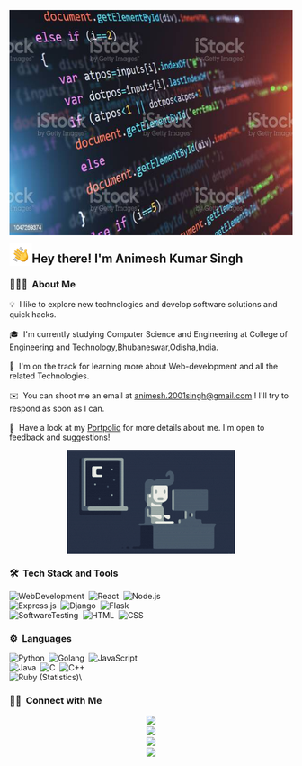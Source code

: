 
<p align="center">
<img alt="Simply Code" width="700" height="400" src="./assets/code.jpg" align="center"/>
</p>

<img alt="Night Coding" src="./assets/Hand%20Wave.gif" width='40' align="left"/><h2>Hey there! I'm Animesh Kumar Singh</h2>

### 👨🏻‍💻 &nbsp;About Me

💡 &nbsp;I like to explore new technologies and develop software solutions and quick hacks.\
\
🎓 &nbsp;I'm currently studying Computer Science and Engineering at College of Engineering and Technology,Bhubaneswar,Odisha,India.\
\
🌱 &nbsp;I'm on the track for learning more about Web-development and all the related Technologies.\
\
✉️ &nbsp;You can shoot me an email at animesh.2001singh@gmail.com ! I'll try to respond as soon as I can.\
\
📄 &nbsp;Have a look at my [Portpolio](https://animesh-kumar-singh.herokuapp.com) for more details about me. I'm open to feedback and suggestions!

<p align="center">
<img alt="Night Coding" src="https://raw.githubusercontent.com/AVS1508/AVS1508/master/assets/Night-Coding.gif" align="center"/>
</p>

### 🛠 &nbsp;Tech Stack and Tools

![WebDevelopment](https://img.shields.io/badge/-WebDevelopment-05122A?style=for-the-badge&logo=google-podcasts)&nbsp;
![React](https://img.shields.io/badge/-React-05122A?style=for-the-badge&logo=react)&nbsp;
![Node.js](https://img.shields.io/badge/-Node.js-05122A?style=for-the-badge&logo=node.js)&nbsp;
<br/>
![Express.js](https://img.shields.io/badge/-Express.js-05122A?style=for-the-badge&logo=Express.js)&nbsp;
![Django](https://img.shields.io/badge/-Django-05122A?style=for-the-badge&logo=django&logoColor=092E20)&nbsp;
![Flask](https://img.shields.io/badge/-Flask-05122A?style=for-the-badge&logo=flask)&nbsp;
<br/>
![SoftwareTesting](https://img.shields.io/badge/-SoftwareTesting-05122A?style=for-the-badge&logo=deezer)&nbsp;
![HTML](https://img.shields.io/badge/-HTML-05122A?style=for-the-badge&logo=HTML5)&nbsp;
![CSS](https://img.shields.io/badge/-CSS-05122A?style=for-the-badge&logo=CSS3&logoColor=1572B6)&nbsp;

### ⚙️ &nbsp;Languages

![Python](https://img.shields.io/badge/-Python-05122A?style=for-the-badge&logo=python)&nbsp;
![Golang](https://img.shields.io/badge/-Golang-05122A?style=for-the-badge&logo=Golang)&nbsp;
![JavaScript](https://img.shields.io/badge/-JavaScript-05122A?style=for-the-badge&logo=javascript)&nbsp;
<br/>
![Java](https://img.shields.io/badge/-Java-05122A?style=for-the-badge&logo=Java&logoColor=FFA518)&nbsp;
![C](https://img.shields.io/badge/-C-05122A?style=for-the-badge&logo=C&logoColor=A8B9CC)&nbsp;
![C++](https://img.shields.io/badge/-C++-05122A?style=for-the-badge&logo=C%2B%2B&logoColor=00599C)&nbsp;
<br/>
![Ruby (Statistics)](https://img.shields.io/badge/-Ruby-05122A?style=for-the-badge&logo=R&logoColor=276DC3)\

### 🤝🏻 &nbsp;Connect with Me

<p align="center">
  <a href="https://www.codechef.com/users/animesh0606"><img src="https://img.shields.io/badge/-Codechef-3423A6?style=for-the-badge&logo=Google-Chrome&logoColor=white"/></a>
  <br/>
<a href="https://animesh-kumar-singh.herokuapp.com"><img src="https://img.shields.io/badge/-My%20Website-3423A6?style=for-the-badge&logo=Google-Chrome&logoColor=white"/></a>
  <br/>
<a href="https://in.linkedin.com/public-profile/in/animesh-kumar-singh-01b1501b9?challengeId=AQH2xG6aSWc1vgAAAXfcvO6rTprpXNCMsaVume5VXCjpAhFSoM8ffNrUOTV__DnPjhb2765i1LvErRIwt3Uq30qAQRM7ZIWKuA&submissionId=a7d559d1-f133-6716-51eb-77ab12a71d43"><img src="https://img.shields.io/badge/-Animesh%20Kumar%20Singh-0077B5?style=for-the-badge&logo=Linkedin&logoColor=white"/></a>
<br/>
<a href="mailto:animesh.2001singh@gmail.com"><img src="https://img.shields.io/badge/-animesh.2001singh@gmail.com-D14836?style=for-the-badge&logo=Gmail&logoColor=white"/></a>
<br/>

</p>
